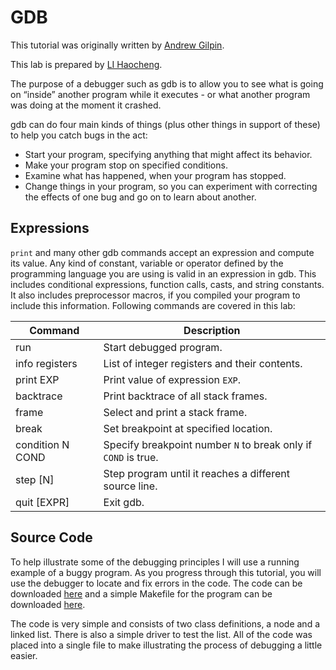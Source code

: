 # GDB
This tutorial was originally written by [Andrew Gilpin](http://www.cs.cmu.edu/~gilpin/).

This lab is prepared by [LI Haocheng](https://rholais.github.io/csci3150/gdb/).

The purpose of a debugger such as gdb is to allow you to see what is going on “inside” another program while it executes - or what another program was doing at the moment it crashed.

gdb can do four main kinds of things (plus other things in support of these) to help you catch bugs in the act:

* Start your program, specifying anything that might affect its behavior.
* Make your program stop on specified conditions.
* Examine what has happened, when your program has stopped.
* Change things in your program, so you can experiment with correcting the effects of one bug and go on to learn about another.

##  Expressions
`print` and many other gdb commands accept an expression and compute its value. Any kind of constant, variable or operator defined by the programming language you are using is valid in an expression in gdb. This includes conditional expressions, function calls, casts, and string constants. It also includes preprocessor macros, if you compiled your program to include this information. Following commands are covered in this lab:

|Command|Description|
|--------|-------------|
|run|Start debugged program.|
|info registers|List of integer registers and their contents.|
|print EXP|Print value of expression `EXP`.|
|backtrace|Print backtrace of all stack frames.|
|frame|Select and print a stack frame.|
|break|Set breakpoint at specified location.|
|condition N COND|Specify breakpoint number `N` to break only if `COND` is true.|
|step [N]|Step program until it reaches a different source line.|
|quit [EXPR]|Exit gdb.|

##  Source Code
To help illustrate some of the debugging principles I will use a running example of a buggy program. As you progress through this tutorial, you will use the debugger to locate and fix errors in the code. The code can be downloaded [here](src/main.c) and a simple Makefile for the program can be downloaded [here](src/Makefile).

The code is very simple and consists of two class definitions, a node and a linked list. There is also a simple driver to test the list. All of the code was placed into a single file to make illustrating the process of debugging a little easier.
